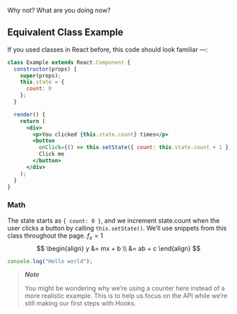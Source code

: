 Why not? What are you doing now?

## Equivalent Class Example

If you used classes in React before, this code should look familiar &mdash;:

```jsx
class Example extends React.Component {
  constructor(props) {
    super(props);
    this.state = {
      count: 0
    };
  }

  render() {
    return (
      <div>
        <p>You clicked {this.state.count} times</p>
        <button
          onClick={() => this.setState({ count: this.state.count + 1 })}>
          Click me
        </button>
      </div>
    );
  }
}
```

### Math
The state starts as `{ count: 0 }`, and we increment state.count when the user clicks a button by calling `this.setState()`. We’ll use snippets from this class throughout the page. $f_x=1$
$$
\begin{align}
 y &= mx + b \\
   &= ab + c
\end{align}
$$

```javascript
console.log("Hello world");
```

> **_Note_**
>
> You might be wondering why we’re using a counter here instead of a more realistic example. This is to help us focus on the API while we’re still making our first steps with Hooks.
